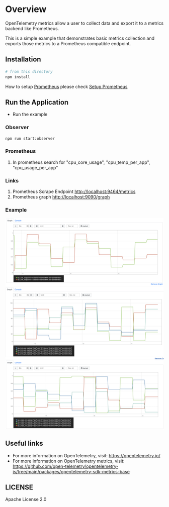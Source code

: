 # Overview

OpenTelemetry metrics allow a user to collect data and export it to a metrics backend like Prometheus.

This is a simple example that demonstrates basic metrics collection and exports those metrics to a Prometheus compatible endpoint.

## Installation

```sh
# from this directory
npm install
```

How to setup [Prometheus](https://prometheus.io/docs/prometheus/latest/getting_started/) please check
[Setup Prometheus](https://github.com/open-telemetry/opentelemetry-js/tree/main/experimental/packages/opentelemetry-exporter-prometheus)

## Run the Application

- Run the example

### Observer

```sh
npm run start:observer
```

### Prometheus

1. In prometheus search for "cpu_core_usage", "cpu_temp_per_app", "cpu_usage_per_app"

### Links

1. Prometheus Scrape Endpoint <http://localhost:9464/metrics>
2. Prometheus graph <http://localhost:9090/graph>

### Example

![Screenshot of the running example](metrics/observer.png)
![Screenshot of the running example](metrics/observer_batch.png)
![Screenshot of the running example](metrics/observer_batch2.png)

## Useful links

- For more information on OpenTelemetry, visit: <https://opentelemetry.io/>
- For more information on OpenTelemetry metrics, visit: <https://github.com/open-telemetry/opentelemetry-js/tree/main/packages/opentelemetry-sdk-metrics-base>

## LICENSE

Apache License 2.0
